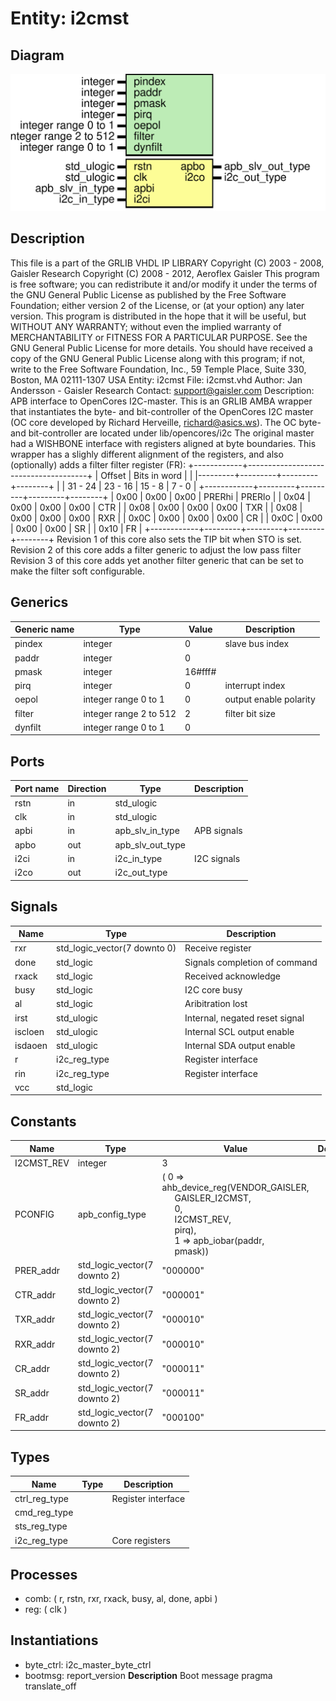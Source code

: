 # Entity: i2cmst

## Diagram

![Diagram](i2cmst.svg "Diagram")
## Description

 This file is a part of the GRLIB VHDL IP LIBRARY
 Copyright (C) 2003 - 2008, Gaisler Research
 Copyright (C) 2008 - 2012, Aeroflex Gaisler
 This program is free software; you can redistribute it and/or modify
 it under the terms of the GNU General Public License as published by
 the Free Software Foundation; either version 2 of the License, or
 (at your option) any later version.
 This program is distributed in the hope that it will be useful,
 but WITHOUT ANY WARRANTY; without even the implied warranty of
 MERCHANTABILITY or FITNESS FOR A PARTICULAR PURPOSE.  See the
 GNU General Public License for more details.
 You should have received a copy of the GNU General Public License
 along with this program; if not, write to the Free Software
 Foundation, Inc., 59 Temple Place, Suite 330, Boston, MA  02111-1307  USA
Entity:      i2cmst
File:        i2cmst.vhd
Author:      Jan Andersson - Gaisler Research
Contact:     support@gaisler.com
Description:
        APB interface to OpenCores I2C-master. This is an GRLIB AMBA wrapper
        that instantiates the byte- and bit-controller of the OpenCores I2C
        master (OC core developed by Richard Herveille, richard@asics.ws).
        The OC byte- and bit-controller are located under lib/opencores/i2c
        The original master had a WISHBONE interface with registers
        aligned at byte boundaries. This wrapper has a slighly different
        alignment of the registers, and also (optionally) adds a filter
        filter register (FR):
        +------------+--------------------------------------+
        |  Offset    |            Bits in word              |
        |            |---------+---------+---------+--------+
        |            | 31 - 24 | 23 - 16 | 15 - 8  | 7 - 0  |
        +------------+---------+---------+---------+--------+
        |   0x00     |  0x00   |   0x00  | PRERhi  | PRERlo |
        |   0x04     |  0x00   |   0x00  |  0x00   |  CTR   |
        |   0x08     |  0x00   |   0x00  |  0x00   |  TXR   |
        |   0x08     |  0x00   |   0x00  |  0x00   |  RXR   |
        |   0x0C     |  0x00   |   0x00  |  0x00   |  CR    |
        |   0x0C     |  0x00   |   0x00  |  0x00   |  SR    |
        |   0x10     |                   FR                 |
        +------------+---------+---------+---------+--------+
Revision 1 of this core also sets the TIP bit when STO is set.
Revision 2 of this core adds a filter generic to adjust the low pass filter
Revision 3 of this core adds yet another filter generic that can be set to
           make the filter soft configurable.
## Generics

| Generic name | Type                   | Value   | Description            |
| ------------ | ---------------------- | ------- | ---------------------- |
| pindex       | integer                | 0       | slave bus index        |
| paddr        | integer                | 0       |                        |
| pmask        | integer                | 16#fff# |                        |
| pirq         | integer                | 0       | interrupt index        |
| oepol        | integer range 0 to 1   | 0       | output enable polarity |
| filter       | integer range 2 to 512 | 2       | filter bit size        |
| dynfilt      | integer range 0 to 1   | 0       |                        |
## Ports

| Port name | Direction | Type             | Description |
| --------- | --------- | ---------------- | ----------- |
| rstn      | in        | std_ulogic       |             |
| clk       | in        | std_ulogic       |             |
| apbi      | in        | apb_slv_in_type  | APB signals |
| apbo      | out       | apb_slv_out_type |             |
| i2ci      | in        | i2c_in_type      | I2C signals |
| i2co      | out       | i2c_out_type     |             |
## Signals

| Name    | Type                         | Description                    |
| ------- | ---------------------------- | ------------------------------ |
| rxr     | std_logic_vector(7 downto 0) | Receive register               |
| done    | std_logic                    | Signals completion of command  |
| rxack   | std_logic                    | Received acknowledge           |
| busy    | std_logic                    | I2C core busy                  |
| al      | std_logic                    | Aribitration lost              |
| irst    | std_ulogic                   | Internal, negated reset signal |
| iscloen | std_ulogic                   | Internal SCL output enable     |
| isdaoen | std_ulogic                   | Internal SDA output enable     |
| r       | i2c_reg_type                 | Register interface             |
|  rin    | i2c_reg_type                 | Register interface             |
| vcc     | std_logic                    |                                |
## Constants

| Name       | Type                         | Value                                                                                                                                                                                                                                                                                                                                  | Description |
| ---------- | ---------------------------- | -------------------------------------------------------------------------------------------------------------------------------------------------------------------------------------------------------------------------------------------------------------------------------------------------------------------------------------- | ----------- |
| I2CMST_REV | integer                      |  3                                                                                                                                                                                                                                                                                                                                     |             |
| PCONFIG    | apb_config_type              |  (   0 => ahb_device_reg(VENDOR_GAISLER,<br><span style="padding-left:20px"> GAISLER_I2CMST,<br><span style="padding-left:20px"> 0,<br><span style="padding-left:20px"> I2CMST_REV,<br><span style="padding-left:20px"> pirq),<br><span style="padding-left:20px">   1 => apb_iobar(paddr,<br><span style="padding-left:20px"> pmask)) |             |
| PRER_addr  | std_logic_vector(7 downto 2) |  "000000"                                                                                                                                                                                                                                                                                                                              |             |
| CTR_addr   | std_logic_vector(7 downto 2) |  "000001"                                                                                                                                                                                                                                                                                                                              |             |
| TXR_addr   | std_logic_vector(7 downto 2) |  "000010"                                                                                                                                                                                                                                                                                                                              |             |
| RXR_addr   | std_logic_vector(7 downto 2) |  "000010"                                                                                                                                                                                                                                                                                                                              |             |
| CR_addr    | std_logic_vector(7 downto 2) |  "000011"                                                                                                                                                                                                                                                                                                                              |             |
| SR_addr    | std_logic_vector(7 downto 2) |  "000011"                                                                                                                                                                                                                                                                                                                              |             |
| FR_addr    | std_logic_vector(7 downto 2) |  "000100"                                                                                                                                                                                                                                                                                                                              |             |
## Types

| Name          | Type | Description        |
| ------------- | ---- | ------------------ |
| ctrl_reg_type |      | Register interface |
| cmd_reg_type  |      |                    |
| sts_reg_type  |      |                    |
| i2c_reg_type  |      | Core registers     |
## Processes
- comb: ( r, rstn, rxr, rxack, busy, al, done, apbi )
- reg: ( clk )
## Instantiations

- byte_ctrl: i2c_master_byte_ctrl
- bootmsg: report_version
**Description**
Boot message
pragma translate_off

